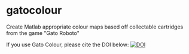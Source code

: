 # gatocolour
Create Matlab appropriate colour maps based off collectable cartridges from the game "Gato Roboto"

If you use Gato Colour, please cite the DOI below:
[![DOI](https://zenodo.org/badge/199108947.svg)](https://zenodo.org/badge/latestdoi/199108947)
